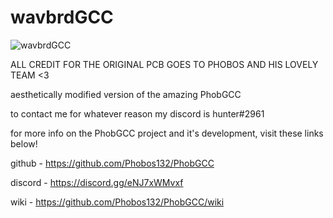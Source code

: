 # wavbrdGCC
![wavbrdGCC](https://i.imgur.com/ZELBmrC.png)

ALL CREDIT FOR THE ORIGINAL PCB GOES TO PHOBOS AND HIS LOVELY TEAM <3

aesthetically modified version of the amazing PhobGCC

to contact me for whatever reason my discord is hunter#2961

for more info on the PhobGCC project and it's development, visit these links below!

github - https://github.com/Phobos132/PhobGCC

discord - https://discord.gg/eNJ7xWMvxf

wiki - https://github.com/Phobos132/PhobGCC/wiki
